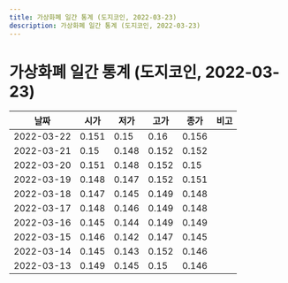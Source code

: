 ```yaml
---
title: 가상화폐 일간 통계 (도지코인, 2022-03-23)
description: 가상화폐 일간 통계 (도지코인, 2022-03-23)
---
```


가상화폐 일간 통계 (도지코인, 2022-03-23)
===

|날짜|시가|저가|고가|종가|비고|
|--|--|--|--|--|--|
|2022-03-22|0.151|0.15|0.16|0.156|    |
|2022-03-21|0.15|0.148|0.152|0.152|    |
|2022-03-20|0.151|0.148|0.152|0.15|    |
|2022-03-19|0.148|0.147|0.152|0.151|    |
|2022-03-18|0.147|0.145|0.149|0.148|    |
|2022-03-17|0.148|0.146|0.149|0.148|    |
|2022-03-16|0.145|0.144|0.149|0.149|    |
|2022-03-15|0.146|0.142|0.147|0.145|    |
|2022-03-14|0.145|0.143|0.152|0.146|    |
|2022-03-13|0.149|0.145|0.15|0.146|    |

